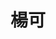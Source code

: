 ---
# Display name 
title: 楊可

weight: 1
# Is this the primary user of the site?
superuser: no

# Role/position/tagline
role: 專題生 
user_groups: ["Graduated Students"]

# Organizations/Affiliations to show in About widget
organizations:
- name: 國立陽明交通大學
  url: https://www.nycu.edu.tw/

# Short bio (displayed in user profile at end of posts)
bio: 

# Interests to show in About widget
interests:
 - 電漿晶體
 - Goos-Hachen shifts
 

# Education to show in About widget
# Job


---